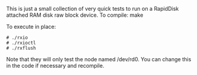 This is just a small collection of very quick tests to run on a
RapidDisk attached RAM disk raw block device. To compile: make

To execute in place:

```console
# ./rxio
# ./rxioctl
# ./rxflush
```

Note that they will only test the node named /dev/rd0. You can change
this in the code if necessary and recompile.
